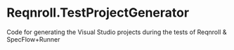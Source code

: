 # Reqnroll.TestProjectGenerator
Code for generating the Visual Studio projects during the tests of Reqnroll &amp; SpecFlow+Runner
